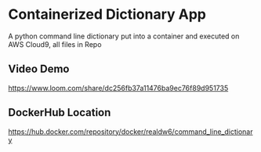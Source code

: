 # Containerized Dictionary App
A python command line dictionary put into a container and executed on AWS Cloud9, all files in Repo

## Video Demo
https://www.loom.com/share/dc256fb37a11476ba9ec76f89d951735

## DockerHub Location
https://hub.docker.com/repository/docker/realdw6/command_line_dictionary
